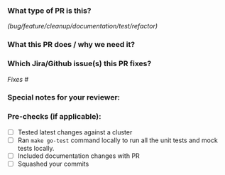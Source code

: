 ### What type of PR is this?
_(bug/feature/cleanup/documentation/test/refactor)_


### What this PR does / why we need it?

### Which Jira/Github issue(s) this PR fixes?

_Fixes #_

### Special notes for your reviewer:

### Pre-checks (if applicable):
- [ ] Tested latest changes against a cluster
- [ ] Ran `make go-test` command locally to run all the unit tests and mock tests locally.
- [ ] Included documentation changes with PR
- [ ] Squashed your commits
